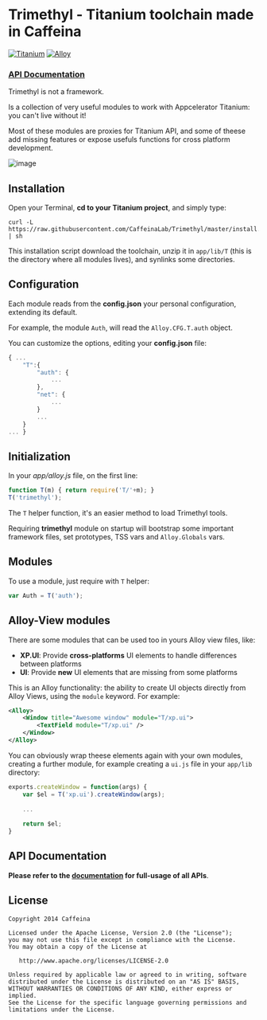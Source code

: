 # Trimethyl - Titanium toolchain made in Caffeina

[![Titanium](http://www-static.appcelerator.com/badges/titanium-git-badge-sq.png)](http://www.appcelerator.com/titanium/) [![Alloy](http://www-static.appcelerator.com/badges/alloy-git-badge-sq.png)](http://www.appcelerator.com/alloy/)

### [API Documentation](http://caffeinalab.github.io/Trimethyl/)


Trimethyl is not a framework.

Is a collection of very useful modules to work with Appcelerator Titanium: you can't live without it!

Most of these modules are proxies for Titanium API, and some of theese add missing features or expose usefuls functions for cross platform development.

![image](http://f.cl.ly/items/3l1F2O1E0O1s0V38402p/trimelogo.png)


## Installation

Open your Terminal, **cd to your Titanium project**, and simply type:

```
curl -L https://raw.githubusercontent.com/CaffeinaLab/Trimethyl/master/install.sh | sh
```

This installation script download the toolchain, unzip it in `app/lib/T` (this is the directory where all modules lives), and synlinks some directories.

## Configuration

Each module reads from the **config.json** your personal configuration, extending its default.

For example, the module `Auth`, will read the `Alloy.CFG.T.auth` object.

You can customize the options, editing your **config.json** file:

```javascript
{ ...
	"T":{
		"auth": {
			...
		},
		"net": {
			...
		}
		...
	}
... }
```

## Initialization

In your *app/alloy.js* file, on the first line:

```javascript
function T(m) { return require('T/'+m); }
T('trimethyl');
```

The `T` helper function, it's an easier method to load Trimethyl tools.

Requiring **trimethyl** module on startup will bootstrap some important framework files, set prototypes, TSS vars and `Alloy.Globals` vars.


## Modules

To use a module, just require with `T` helper:

```javascript
var Auth = T('auth');
```

## Alloy-View modules

There are some modules that can be used too in yours Alloy view files, like:

* **XP.UI**: Provide **cross-platforms** UI elements to handle differences between platforms
* **UI**: Provide **new** UI elements that are missing from some platforms

This is an Alloy functionality: the ability to create UI objects directly from Alloy Views, using the `module` keyword. For example:

```xml
<Alloy>
	<Window title="Awesome window" module="T/xp.ui">
		<TextField module="T/xp.ui" />
	</Window>
</Alloy>
```

You can obviously wrap theese elements again with your own modules, creating a further module, for example creating a `ui.js` file in your `app/lib` directory:

```javascript
exports.createWindow = function(args) {
	var $el = T('xp.ui').createWindow(args);
	
	...
	
	return $el;
}
```

## API Documentation

**Please refer to the [documentation](http://caffeinalab.github.io/Trimethyl/) for full-usage of all APIs**.

## License

```
Copyright 2014 Caffeina

Licensed under the Apache License, Version 2.0 (the "License");
you may not use this file except in compliance with the License.
You may obtain a copy of the License at

   http://www.apache.org/licenses/LICENSE-2.0

Unless required by applicable law or agreed to in writing, software
distributed under the License is distributed on an "AS IS" BASIS,
WITHOUT WARRANTIES OR CONDITIONS OF ANY KIND, either express or implied.
See the License for the specific language governing permissions and
limitations under the License.
```
